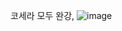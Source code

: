 코세라 모두 완강, 
![image](https://github.com/PocachipMind/TIL/assets/101550112/498f90f2-cab1-492f-9fbe-3eac1c8423df)
